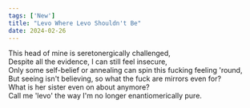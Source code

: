 ```yaml
---
tags: ['New']
title: "Levo Where Levo Shouldn't Be"
date: 2024-02-26
---
```


This head of mine is seretonergically challenged,  
Despite all the evidence, I can still feel insecure,  
Only some self-belief or annealing can spin this fucking feeling 'round,  
But seeing isn't believing, so what the fuck are mirrors even for?  
What is her sister even on about anymore?  
Call me 'levo' the way I'm no longer enantiomerically pure.
